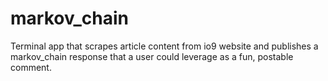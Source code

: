 # markov_chain
Terminal app that scrapes article content from io9 website and publishes a markov_chain response that a user could leverage as a fun, postable comment. 
